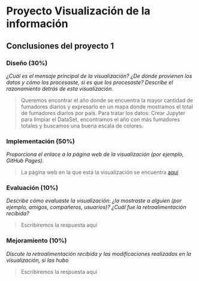 # Proyecto Visualización de la información

## Conclusiones del proyecto 1

### Diseño (30%)
*¿Cuál es el mensaje principal de la visualización? ¿De dónde provienen los datos y 
cómo los procesaste, si es que los procesaste? Describe el razonamiento detrás de esta 
visualización.*

> Queremos encontrar el año donde se encuentra la mayor cantidad de fumadores diarios y expresarlo en un mapa donde mostramos el total de fumadores diarios por país. Para tratar los datos: Crear Jupyter para limpiar el DataSet, encontramos el año con más fumadores totales y buscamos una buena escala de colores.

### Implementación (50%)
*Proporciona el enlace a la página web de la visualización (por ejemplo, GitHub Pages).*

> La página web en la que está la visualización se encuentra [aquí](https://fernanda-bley.github.io/team_vis.github.io/main.html)

### Evaluación (10%)
*Describe cómo evaluaste la visualización: ¿la mostraste a alguien (por ejemplo, amigos, 
compañeros, usuarios)? ¿Cuál fue la retroalimentación recibida?*

> Escribiremos la respuesta aquí

### Mejoramiento (10%)
*Discute la retroalimentación recibida y las modificaciones realizadas en la visualización, si las hubo*

> Escribiremos la respuesta aquí
